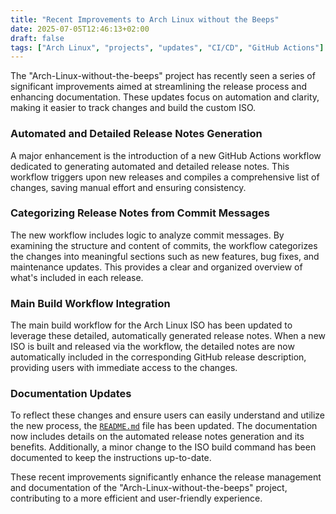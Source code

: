 ```yaml
---
title: "Recent Improvements to Arch Linux without the Beeps"
date: 2025-07-05T12:46:13+02:00
draft: false
tags: ["Arch Linux", "projects", "updates", "CI/CD", "GitHub Actions"]
---
```


The "Arch-Linux-without-the-beeps" project has recently seen a series of significant improvements aimed at streamlining the release process and enhancing documentation. These updates focus on automation and clarity, making it easier to track changes and build the custom ISO.

### Automated and Detailed Release Notes Generation

A major enhancement is the introduction of a new GitHub Actions workflow dedicated to generating automated and detailed release notes. This workflow triggers upon new releases and compiles a comprehensive list of changes, saving manual effort and ensuring consistency.

### Categorizing Release Notes from Commit Messages

The new workflow includes logic to analyze commit messages. By examining the structure and content of commits, the workflow categorizes the changes into meaningful sections such as new features, bug fixes, and maintenance updates. This provides a clear and organized overview of what's included in each release.

### Main Build Workflow Integration

The main build workflow for the Arch Linux ISO has been updated to leverage these detailed, automatically generated release notes. When a new ISO is built and released via the workflow, the detailed notes are now automatically included in the corresponding GitHub release description, providing users with immediate access to the changes.

### Documentation Updates

To reflect these changes and ensure users can easily understand and utilize the new process, the [`README.md`](README.md) file has been updated. The documentation now includes details on the automated release notes generation and its benefits. Additionally, a minor change to the ISO build command has been documented to keep the instructions up-to-date.

These recent improvements significantly enhance the release management and documentation of the "Arch-Linux-without-the-beeps" project, contributing to a more efficient and user-friendly experience.